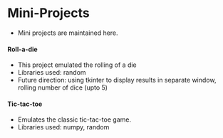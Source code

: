 # Mini-Projects

- Mini projects are maintained here.

#### Roll-a-die
- This project emulated the rolling of a die
- Libraries used: random
- Future direction: using tkinter to display results in separate window, rolling number of dice (upto 5)

#### Tic-tac-toe
- Emulates the classic tic-tac-toe game.
- Libraries used: numpy, random
